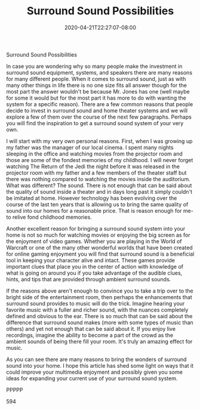 ﻿---
title: "Surround Sound Possibilities"
date: 2020-04-21T22:27:07-08:00
description: "Surround Sound TXT Tips for Web Success"
featured_image: "/images/Surround Sound TXT.jpg"
tags: ["Surround Sound TXT"]
---

Surround Sound Possibilities

In case you are wondering why so many people make the investment in surround sound equipment, systems, and speakers there are many reasons for many different people. When it comes to surround sound, just as with many other things in life there is no one size fits all answer though for the most part the answer wouldn't be because Mr. Jones has one (well maybe for some it would but for the most part it has more to do with wanting the system for a specific reason). There are a few common reasons that people decide to invest in surround sound and home theater systems and we will explore a few of them over the course of the next few paragraphs. Perhaps you will find the inspiration to get a surround sound system of your very own.

I will start with my very own personal reasons. First, when I was growing up my father was the manager of our local cinema. I spent many nights sleeping in the office and watching movies from the projector room and those are some of the fondest memories of my childhood. I will never forget watching The Return of the Jedi the night before it was released in the projector room with my father and a few members of the theater staff but there was nothing compared to watching the movies inside the auditorium. What was different? The sound. There is not enough that can be said about the quality of sound inside a theater and in days long past it simply couldn't be imitated at home. However technology has been evolving over the course of the last ten years that is allowing us to bring the same quality of sound into our homes for a reasonable price. That is reason enough for me-to relive fond childhood memories.

Another excellent reason for bringing a surround sound system into your home is not so much for watching movies or enjoying the big screen as for the enjoyment of video games. Whether you are playing in the World of Warcraft or one of the many other wonderful worlds that have been created for online gaming enjoyment you will find that surround sound is a beneficial tool in keeping your character alive and intact. These games provide important clues that place you in the center of action with knowledge of what is going on around you if you take advantage of the audible clues, hints, and tips that are provided through ambient surround sounds.

If the reasons above aren't enough to convince you to take a trip over to the bright side of the entertainment room, then perhaps the enhancements that surround sound provides to music will do the trick. Imagine hearing your favorite music with a fuller and richer sound, with the nuances completely defined and obvious to the ear. There is so much that can be said about the difference that surround sound makes (more with some types of music than others) and yet not enough that can be said about it. If you enjoy live recordings, imagine the ability to become a part of the crowd as the ambient sounds of being there fill your room. It's truly an amazing effect for music.

As you can see there are many reasons to bring the wonders of surround sound into your home. I hope this article has shed some light on ways that it could improve your multimedia enjoyment and possibly given you some ideas for expanding your current use of your surround sound system.

PPPPP

594

